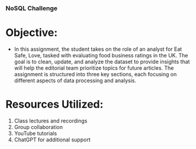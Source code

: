 ### NoSQL Challenge

# Objective:
* In this assignment, the student takes on the role of an analyst for Eat Safe, Love, tasked with evaluating food business ratings in the UK. The goal is to clean, update, and analyze the dataset to provide insights that will help the editorial team prioritize topics for future articles. The assignment is structured into three key sections, each focusing on different aspects of data processing and analysis.

# Resources Utilized:

1. Class lectures and recordings
2. Group collaboration
3. YouTube tutorials
4. ChatGPT for additional support






